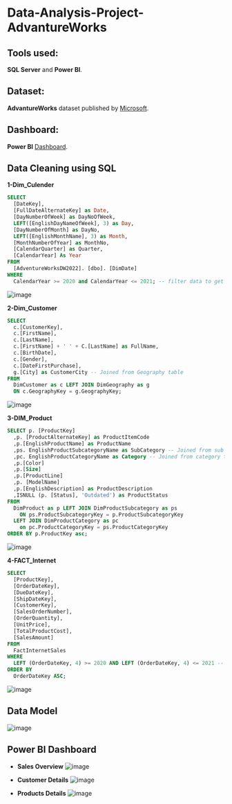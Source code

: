 # Data-Analysis-Project-AdvantureWorks

## Tools used:
**SQL Server** and **Power BI**.

## Dataset:

**AdvantureWorks** dataset published by [Microsoft](https://learn.microsoft.com/en-us/sql/samples/adventureworks-install-configure?view=sql-server-ver16&tabs=ssms).

## Dashboard:
**Power BI** [Dashboard](https://app.powerbi.com/view?r=eyJrIjoiM2YyNzVmZjYtYTExYi00MThmLWEwMzYtY2M5NTg0OWVmMjE0IiwidCI6ImZkZGIwMWFkLTQ5ODMtNDM2ZS1hYjM1LTFhZjA0M2I4MThjOSIsImMiOjN9).

## Data Cleaning using SQL

**1-Dim_Culender**
```SQL
SELECT
  [DateKey],
  [FullDateAlternateKey] as Date,
  [DayNumberOfWeek] as DayNoOfWeek,
  LEFT([EnglishDayNameOfWeek], 3) as Day,
  [DayNumberOfMonth] as DayNo,
  LEFT([EnglishMonthName], 3) as Month,
  [MonthNumberOfYear] as MonthNo,
  [CalendarQuarter] as Quarter,
  [CalendarYear] As Year
FROM
  [AdventureWorksDW2022]. [dbo]. [DimDate]
WHERE
  CalendarYear >= 2020 and CalendarYear <= 2021; -- filter data to get only 2020 and 2021 records
```

![image](https://github.com/user-attachments/assets/7b2cb1a0-dacf-4dd3-9b21-a09895d68241)

**2-Dim_Customer**
```SQL
SELECT
  c.[CustomerKey],
  c.[FirstName],
  c.[LastName],
  c.[FirstName] + ' ' + C.[LastName] as FullName,
  c.[BirthDate],
  c.[Gender],
  c.[DateFirstPurchase],
  g.[City] as CustomerCity -- Joined from Geography table
FROM
  DimCustomer as c LEFT JOIN DimGeography as g
  ON c.GeographyKey = g.GeographyKey;
```
![image](https://github.com/user-attachments/assets/539d9d2d-8adb-4b31-8f16-3839e2dfeb84)

**3-DIM_Product**
```SQL
SELECT p. [ProductKey]
  ,p. [ProductAlternateKey] as ProductItemCode
  ,p.[EnglishProductName] as ProductName
  ,ps. EnglishProductSubcategoryName as SubCategory -- Joined from sub category table
  ,pc. EnglishProductCategoryName as Category -- Joined from category table
  ,p.[Color]
  ,p.[Size]
  ,p.[ProductLine]
  ,p. [ModelName]
  ,p.[EnglishDescription] as ProductDescription
  ,ISNULL (p. [Status], 'Outdated') as ProductStatus
FROM
  DimProduct as p LEFT JOIN DimProductSubcategory as ps
    ON ps.ProductSubcategoryKey = p.ProductSubcategoryKey
  LEFT JOIN DimProductCategory as pc
    on pc.ProductCategoryKey = ps.ProductCategoryKey
ORDER BY p.ProductKey asc;
```
![image](https://github.com/user-attachments/assets/c2ae2b52-2c51-451e-9861-528ca9f5a054)

**4-FACT_Internet**
```SQL
SELECT
  [ProductKey],
  [OrderDateKey],
  [DueDateKey],
  [ShipDateKey],
  [CustomerKey],
  [SalesOrderNumber],
  [OrderQuantity],
  [UnitPrice],
  [TotalProductCost],
  [SalesAmount]
FROM
  FactInternetSales
WHERE
  LEFT (OrderDateKey, 4) >= 2020 AND LEFT (OrderDateKey, 4) <= 2021 -- To ensure we only get the years included in the budget sheet from extraction.
ORDER BY
  OrderDateKey ASC;
```
![image](https://github.com/user-attachments/assets/3f9752db-03e0-4385-b668-f0b32183aa9f)

## Data Model
![image](https://github.com/user-attachments/assets/8643d0b8-725f-412e-adb4-11236575297d)

## Power BI Dashboard
- **Sales Overview**
![image](https://github.com/user-attachments/assets/9a0b321e-5581-4569-982e-dd6ae565f426)

- **Customer Details**
  ![image](https://github.com/user-attachments/assets/81a2c60c-f31a-41d1-9634-88f928ab7c79)

- **Products Details**
  ![image](https://github.com/user-attachments/assets/17722bf0-7490-4ed3-8b59-7b0da57b6323)
